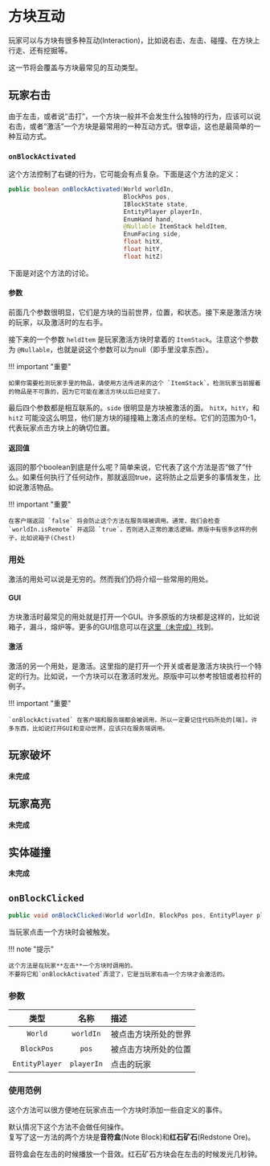 方块互动
==========================

玩家可以与方块有很多种互动(Interaction)，比如说右击、左击、碰撞、在方块上行走、还有挖掘等。

这一节将会覆盖与方块最常见的互动类型。

玩家右击
--------

由于左击，或者说“击打”，一个方块一般并不会发生什么独特的行为，应该可以说右击，或者“激活”一个方块是最常用的一种互动方式。很幸运，这也是最简单的一种互动方式。

### `onBlockActivated`

这个方法控制了右键的行为，它可能会有点复杂。下面是这个方法的定义：


```java
public boolean onBlockActivated(World worldIn,
                                BlockPos pos,
                                IBlockState state,
                                EntityPlayer playerIn,
                                EnumHand hand,
                                @Nullable ItemStack heldItem,
                                EnumFacing side,
                                float hitX,
                                float hitY,
                                float hitZ)
```

下面是对这个方法的讨论。

#### 参数

前面几个参数很明显，它们是方块的当前世界，位置，和状态。接下来是激活方块的玩家，以及激活时的左右手。

接下来的一个参数 `heldItem` 是玩家激活方块时拿着的 `ItemStack`。注意这个参数为 `@Nullable`，也就是说这个参数可以为null（即手里没拿东西）。

!!! important "重要"

	如果你需要检测玩家手里的物品，请使用方法传进来的这个 `ItemStack`。检测玩家当前握着的物品是不可靠的，因为它可能在激活方块以后已经变了。

最后四个参数都是相互联系的。`side` 很明显是方块被激活的面。 `hitX`，`hitY`，和 `hitZ` 可能没这么明显，他们是方块的碰撞箱上激活点的坐标。它们的范围为0-1，代表玩家点击方块上的确切位置。

#### 返回值

返回的那个boolean到底是什么呢？简单来说，它代表了这个方法是否“做了”什么。如果任何执行了任何动作，那就返回true，这将防止之后更多的事情发生，比如说激活物品。

!!! important "重要"

	在客户端返回 `false` 将会防止这个方法在服务端被调用。通常，我们会检查 `worldIn.isRemote` 并返回 `true`，否则进入正常的激活逻辑。原版中有很多这样的例子，比如说箱子(Chest)

### 用处

激活的用处可以说是无穷的。然而我们仍将介绍一些常用的用处。

#### GUI

方块激活时最常见的用处就是打开一个GUI。许多原版的方块都是这样的，比如说箱子，漏斗，熔炉等。更多的GUI信息可以在[这里（未完成）](GUI)找到。

#### 激活

激活的另一个用处，是激活。这里指的是打开一个开关或者是激活方块执行一个特定的行为。比如说，一个方块可以在激活时发光。原版中可以参考按钮或者拉杆的例子。

!!! important "重要"

	`onBlockActivated` 在客户端和服务端都会被调用，所以一定要记住代码所处的[端]。许多东西，比如说打开GUI和变动世界，应该只在服务端调用。

玩家破坏
-------

**未完成**

玩家高亮
-------

**未完成**

实体碰撞
-------

**未完成**

`onBlockClicked`
----------------

```java
public void onBlockClicked(World worldIn, BlockPos pos, EntityPlayer playerIn)
```

当玩家点击一个方块时会被触发。

!!! note "提示"

	这个方法是在玩家**左击**一个方块时调用的。
	不要将它和`onBlockActivated`弄混了，它是当玩家右击一个方块才会激活的。

### 参数

|      类型       |     名称     |                  描述                  |
|:---------------:|:------------:|:----------------------------------------------|
|     `World`     |  `worldIn`   | 被点击方块所处的世界       |
|    `BlockPos`   |    `pos`     | 被点击方块所处的位置    |
|  `EntityPlayer` |  `playerIn`  | 点击的玩家               |

### 使用范例

这个方法可以很方便地在玩家点击一个方块时添加一些自定义的事件。

默认情况下这个方法不会做任何操作。  
复写了这一方法的两个方块是**音符盒**(Note Block)和**红石矿石**(Redstone Ore)。

音符盒会在左击的时候播放一个音效。红石矿石方块会在左击的时候发光几秒钟。

[端]: ../concepts/sides.md